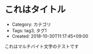 これはタイトル
==============
- Category: カテゴリ
- Tags: tag3, タグ1
- Created: 2018-10-30T11:17:45+09:00

これはマルチバイト文字のテストです
